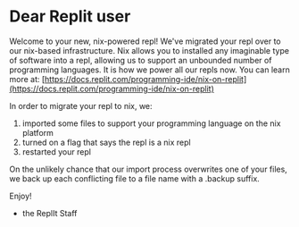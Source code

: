# Dear Replit user

Welcome to your new, nix-powered repl!
We've migrated your repl over to our nix-based
infrastructure. Nix allows you to installed any
imaginable type of software into a repl, allowing
us to support an unbounded number of programming
languages. It is how we power all our repls now.
You can learn more at: [https://docs.replit.com/programming-ide/nix-on-replit](https://docs.replit.com/programming-ide/nix-on-replit)

In order to migrate your repl to nix, we:

1. imported some files to support your programming language on the nix platform
2. turned on a flag that says the repl is a nix repl
3. restarted your repl

On the unlikely chance that our import process overwrites one of your files, we back
up each conflicting file to a file name with a .backup suffix.

Enjoy!

- the ReplIt Staff
